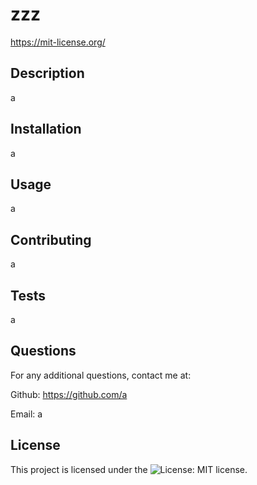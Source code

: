 # zzz 
  https://mit-license.org/

  ## Description                          
  a           
             
  ## Installation
  a
             
  ## Usage
  a
  
  ## Contributing 
  a  
  
  ## Tests 
  a
  
  ## Questions
  For any additional questions, contact me at: 
  
 Github: https://github.com/a 
  
 Email: a
  
## License
This project is licensed under the ![License: MIT](https://img.shields.io/badge/License-MIT-yellow.svg) license.